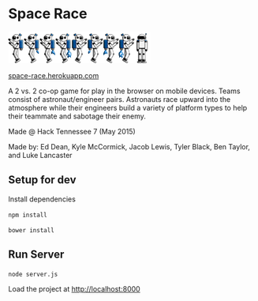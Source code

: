 # Space Race

![Screenshot](/public/assets/astrousa_v2.png)

[space-race.herokuapp.com](http://space-race.herokuapp.com)

A 2 vs. 2 co-op game for play in the browser on mobile devices. Teams consist of astronaut/engineer pairs. Astronauts race upward into the atmosphere while their engineers build a variety of platform types to help their teammate and sabotage their enemy.

Made @ Hack Tennessee 7 (May 2015)

Made by: Ed Dean, Kyle McCormick, Jacob Lewis, Tyler Black, Ben Taylor, and Luke Lancaster

## Setup for dev

Install dependencies

`npm install`

`bower install`

## Run Server

`node server.js`

Load the project at [http://localhost:8000](http://localhost:8000)
